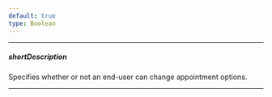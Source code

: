 ```yaml
---
default: true
type: Boolean
---
```

---
##### shortDescription
Specifies whether or not an end-user can change appointment options.

---
